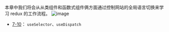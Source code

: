 本章中我们将会从从类组件和函数式组件俩方面通过控制网站的全局语言切换来学习 redux 的工作流程。
![image](https://user-images.githubusercontent.com/70147063/127594057-b0e46d8f-9436-44c9-9be3-468abf7a84d7.png)

+ [7-10](https://github.com/Ethereal-bang/React_TS/tree/main/Ch_7%E3%80%90Redux%20%E5%85%A5%E9%97%A8%E3%80%91%E5%AE%9E%E6%88%98%E9%A1%B9%E7%9B%AE%E6%9E%B6%E6%9E%84%E8%AE%BE%E8%AE%A1/7-10%E3%80%90redux%20%E5%B0%81%E8%A3%85%E3%80%91%E5%9C%A8%E5%87%BD%E6%95%B0%E5%BC%8F%E7%BB%84%E4%BB%B6%E4%B8%AD%E4%BD%BF%E7%94%A8%20react-redux)：
  `useSelector`、`useDispatch`
